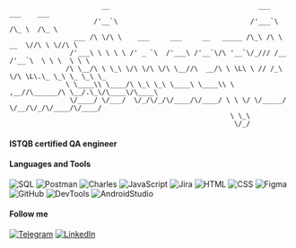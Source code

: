                 

                           __                                     ___             ___    ___      
                         /'__`\                                 /'___`\          /\_ \  /\_ \     
                    ___ /\ \/\ \    ___     ___     __   _____ /\_\ /\ \     __  \//\ \ \//\ \    
                   /'___\ \ \ \ \ /' _ `\  /'___\ /'__`\/\ '__`\/_/// /__  /'__`\  \ \ \  \ \ \   
                  /\ \__/\ \ \_\ \/\ \/\ \/\ \__//\  __/\ \ \L\ \ // /_\ \/\ \L\.\_ \_\ \_ \_\ \_ 
                  \ \____\\ \____/\ \_\ \_\ \____\ \____\\ \ ,__//\______/\ \__/.\_\/\____\/\____\
                   \/____/ \/___/  \/_/\/_/\/____/\/____/ \ \ \/ \/_____/  \/__/\/_/\/____/\/____/
                                                           \ \_\                                  
                                                            \/_/                          

#### ISTQB certified QA engineer

#### Languages and Tools
![SQL](https://img.shields.io/badge/-Sql-090909?style=for-the-badge&logo=mysql&logoColor=00648B)
![Postman](https://img.shields.io/badge/-Postman-090909?style=for-the-badge&logo=postman)
![Charles](https://img.shields.io/badge/-Charles_Proxy-090909?style=for-the-badge&logo=charles)
![JavaScript](https://img.shields.io/badge/-JavaScript-090909?style=for-the-badge&logo=javascript)
![Jira](https://img.shields.io/badge/-Jira-090909?style=for-the-badge&logo=Jira)
![HTML](https://img.shields.io/badge/-HTML-090909?style=for-the-badge&logo=html5)
![CSS](https://img.shields.io/badge/-CSS-090909?style=for-the-badge&logo=CSS3)
![Figma](https://img.shields.io/badge/-Figma-090909?style=for-the-badge&logo=Figma)
![GitHub](https://img.shields.io/badge/-GitHub-090909?style=for-the-badge&logo=GitHub)
![DevTools](https://img.shields.io/badge/-DevTools-090909?style=for-the-badge&logo=devtools)
![AndroidStudio](https://img.shields.io/badge/-Android_Studio-090909?style=for-the-badge&logo=androidstudio)

#### Follow me
[![Telegram](https://img.shields.io/badge/-Telegram-090909?style=for-the-badge&logo=telegram)](https://t.me/c0ncep2all)
[![LinkedIn](https://img.shields.io/badge/-LinkedIn-090909?style=for-the-badge&logo=Linkedin)](https://www.linkedin.com/in/oleg-kiselev-qa)
